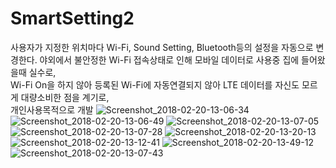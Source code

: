 # SmartSetting2
사용자가 지정한 위치마다 Wi-Fi, Sound Setting, Bluetooth등의 설정을 자동으로 변경한다.
야외에서 불안정한 Wi-Fi 접속상태로 인해 모바일 데이터로 사용중 집에 들어왔을때 실수로,</br>
Wi-Fi On을 하지 않아 등록된 Wi-Fi에 자동연결되지 않아 LTE 데이터를 자신도 모르게 대량소비한 점을 계기로,</br>
개인사용목적으로 개발
![Screenshot_2018-02-20-13-06-34](https://user-images.githubusercontent.com/8287502/151957008-23cef5a8-5161-4961-987d-a8e603f0bae6.png)
![Screenshot_2018-02-20-13-06-49](https://user-images.githubusercontent.com/8287502/151957012-c7b504d7-9cc6-44ff-903f-d7a9fbf9659a.png)
![Screenshot_2018-02-20-13-07-05](https://user-images.githubusercontent.com/8287502/151957014-aa9aeb1b-0911-42ff-abc9-a0971555c854.png)
![Screenshot_2018-02-20-13-07-28](https://user-images.githubusercontent.com/8287502/151957017-d283b3ba-c8db-450b-a7e0-1b40def5205c.png)
![Screenshot_2018-02-20-13-20-13](https://user-images.githubusercontent.com/8287502/151957019-ec4d698f-fce3-4a59-b662-69ceae30e87a.png)
![Screenshot_2018-02-20-13-12-41](https://user-images.githubusercontent.com/8287502/151957023-75373e2d-0984-42e2-a7e7-72ff7e9aa7df.png)
![Screenshot_2018-02-20-13-49-12](https://user-images.githubusercontent.com/8287502/151957026-0bad41b3-9316-4644-b971-69060218602f.png)
![Screenshot_2018-02-20-13-07-43](https://user-images.githubusercontent.com/8287502/151957027-870a25f0-c181-4975-b746-d7f19e76432e.png)

